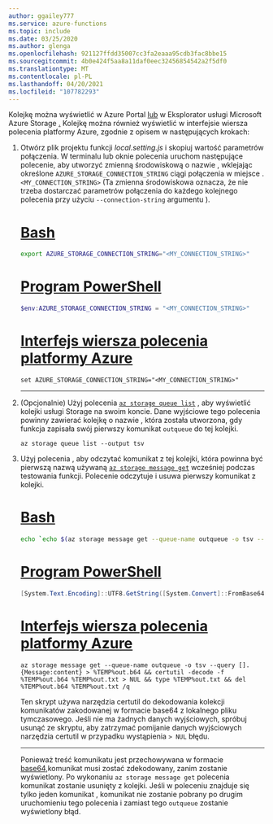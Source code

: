 ```yaml
---
author: ggailey777
ms.service: azure-functions
ms.topic: include
ms.date: 03/25/2020
ms.author: glenga
ms.openlocfilehash: 921127ffdd35007cc3fa2eaaa95cdb3fac8bbe15
ms.sourcegitcommit: 4b0e424f5aa8a11daf0eec32456854542a2f5df0
ms.translationtype: MT
ms.contentlocale: pl-PL
ms.lasthandoff: 04/20/2021
ms.locfileid: "107782293"
---
```

Kolejkę można wyświetlić w Azure Portal [lub](../articles/storage/queues/storage-quickstart-queues-portal.md) w Eksplorator usługi Microsoft Azure Storage [.](https://storageexplorer.com/) Kolejkę można również wyświetlić w interfejsie wiersza polecenia platformy Azure, zgodnie z opisem w następujących krokach:

1. Otwórz plik projektu funkcji *local.setting.js* i skopiuj wartość parametrów połączenia. W terminalu lub oknie polecenia uruchom następujące polecenie, aby utworzyć zmienną środowiskową o nazwie , wklejając określone `AZURE_STORAGE_CONNECTION_STRING` ciągi połączenia w miejsce . `<MY_CONNECTION_STRING>` (Ta zmienna środowiskowa oznacza, że nie trzeba dostarczać parametrów połączenia do każdego kolejnego polecenia przy użyciu `--connection-string` argumentu ).

    # <a name="bash"></a>[Bash](#tab/bash)
    
    ```bash
    export AZURE_STORAGE_CONNECTION_STRING="<MY_CONNECTION_STRING>"
    ```
    
    # <a name="powershell"></a>[Program PowerShell](#tab/powershell)
    
    ```powershell
    $env:AZURE_STORAGE_CONNECTION_STRING = "<MY_CONNECTION_STRING>"
    ```
    
    # <a name="azure-cli"></a>[Interfejs wiersza polecenia platformy Azure](#tab/cmd)
    
    ```azurecli
    set AZURE_STORAGE_CONNECTION_STRING="<MY_CONNECTION_STRING>"
    ```
    
    ---
    
1. (Opcjonalnie) Użyj polecenia [`az storage queue list`](/cli/azure/storage/queue#az_storage_queue_list) , aby wyświetlić kolejki usługi Storage na swoim koncie. Dane wyjściowe tego polecenia powinny zawierać kolejkę o nazwie , która została utworzona, gdy funkcja zapisała swój pierwszy komunikat `outqueue` do tej kolejki.
    
    ```azurecli
    az storage queue list --output tsv
    ```

1. Użyj polecenia , aby odczytać komunikat z tej kolejki, która powinna być pierwszą nazwą używaną [`az storage message get`](/cli/azure/storage/message#az_storage_message_get) wcześniej podczas testowania funkcji. Polecenie odczytuje i usuwa pierwszy komunikat z kolejki. 

    # <a name="bash"></a>[Bash](#tab/bash)
    
    ```bash
    echo `echo $(az storage message get --queue-name outqueue -o tsv --query '[].{Message:content}') | base64 --decode`
    ```
    
    # <a name="powershell"></a>[Program PowerShell](#tab/powershell)
    
    ```powershell
    [System.Text.Encoding]::UTF8.GetString([System.Convert]::FromBase64String($(az storage message get --queue-name outqueue -o tsv --query '[].{Message:content}')))
    ```
    
    # <a name="azure-cli"></a>[Interfejs wiersza polecenia platformy Azure](#tab/cmd)
    
    ```azurecli
    az storage message get --queue-name outqueue -o tsv --query [].{Message:content} > %TEMP%out.b64 && certutil -decode -f %TEMP%out.b64 %TEMP%out.txt > NUL && type %TEMP%out.txt && del %TEMP%out.b64 %TEMP%out.txt /q
    ```

    Ten skrypt używa narzędzia certutil do dekodowania kolekcji komunikatów zakodowanej w formacie base64 z lokalnego pliku tymczasowego. Jeśli nie ma żadnych danych wyjściowych, spróbuj usunąć ze skryptu, aby zatrzymać pomijanie danych wyjściowych narzędzia certutil w przypadku wystąpienia `> NUL` błędu. 
    
    ---
    
    Ponieważ treść komunikatu jest przechowywana w formacie [base64,](../articles/azure-functions/functions-bindings-storage-queue-trigger.md#encoding)komunikat musi zostać zdekodowany, zanim zostanie wyświetlony. Po wykonaniu `az storage message get` polecenia komunikat zostanie usunięty z kolejki. Jeśli w poleceniu znajduje się tylko jeden komunikat , komunikat nie zostanie pobrany po drugim uruchomieniu tego polecenia i zamiast tego `outqueue` zostanie wyświetlony błąd.
